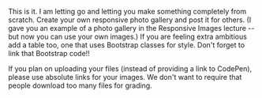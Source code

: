 This is it. I am letting go and letting you make something completely from scratch. Create your own responsive photo gallery and post it for others. (I gave you an example of a photo gallery in the Responsive Images lecture -- but now you can use your own images.) If you are feeling extra ambitious add a table too, one that uses Bootstrap classes for style. Don't forget to link that Bootstrap code!!

If you plan on uploading your files (instead of providing a link to CodePen), please use absolute links for your images. We don't want to require that people download too many files for grading.